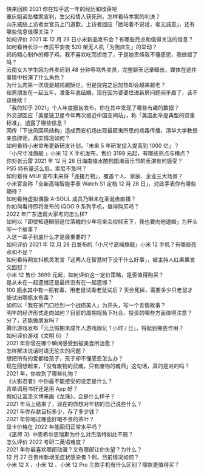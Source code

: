快来回顾 2021 你在知乎这一年的经历和收获吧  
重庆姐弟坠楼案宣判，生父和情人获死刑，怎样看待本案的判决？  
山东威胁上访者女官员上门道歉，上访者回应「她站着不说话，毫无诚意」，还有哪些信息值得关注？  
如何评价 2021 年 12 月 28 日小米新品发布会？有哪些亮点和值得关注的信息？  
如何看待长沙一市民平安夜 520 架无人机「为狗庆生」的举动？  
妈妈精心制作的椰子鸡，我不喜欢吃而拒绝了，于是她责怪我不懂感恩，我做错了吗？  
云南女大学生因为外卖迟到 48 分钟辱骂外卖员，完整聊天记录曝出，媒体在这件事情中扮演了什么角色？  
为什么肉第一次烧是越炖越酥烂，但是烧完之后加热却会越来越老？  
和男朋友在一起五年，准备年底结婚，现在因为婆婆住进新房问题闹矛盾了，该不该继续？  
「我的知乎 2021」个人年度报告发布，你在其中发现了哪些有趣的数据？  
外交部回应「美星链卫星今年两次接近中国空间站」，称「美国此举是典型的双重标准」，透露了哪些信息？  
网传「下送风回风结构」造成西安机场出现最匪夷所思的病毒传播，清华大学教授亲自辟谣，真实情况如何？  
如何看待小米宣布更新研发计划，「未来 5 年研发投入提高到 1000 亿」？  
「小尺寸准旗舰 」小米 12 X 手机发布，售价 3199 元起，有哪些亮点与槽点？  
你对张云雷 2021 年 12 月 26 日海南陵水酷狗国潮音乐节的表演有何感受？  
PS5 持有量这么低，索尼不急吗？  
如何看待 MIUI 宣布未来将「连接万物」，覆盖个人、家庭、企业三大场景？  
小米官宣称「全新高端智能手表 Watch S1 定档 12 月 28 日」，对此手表你有哪些期待？  
如何看待虚拟偶像 A-SOUL 成员乃琳未在圣诞夜直播？  
你如何看待即将发布的 iQOO 9 系列手机，值得购买吗？  
2022 年广东选调大家考的怎么样?  
如何以「即使知道眼前这位落魄的少年将来会权倾天下，我也要向他退婚」为开头写一个故事？  
人这一辈子到底什么才是最重要的？  
如何评价 2021 年 12 月 28 日发布的「小尺寸高端旗舰」小米 12 手机？有哪些亮点和不足？  
如何看待网友抖机灵发言「这两人在智慧树下没干什么好事」，被主持人红果果发文回怼？  
小米 12 售价 3699 元起，如何评价这一定价策略，是否值得购买？  
是从未在一起遗憾还是最终没有在一起遗憾？  
100 瓶水其中有一瓶有毒，用老鼠试毒老鼠试后 7 天会死掉，需要多少只老鼠才能试出哪瓶水有毒？  
如何以「我在家门口捡到一个战损美人」为开头，写一个言情故事？  
明年的经济形式走向如何？目前的周期视角下社会、投资的哪些方面值得注意？  
分了，还能做朋友吗？  
腾讯游戏发布「元旦假期未成年人游戏限玩 1 小时 / 日」，将起到哪些作用？  
如何评价游戏《文明 6》？  
2021 年你曾在哪个瞬间感受到被美食所治愈？  
怎样解决说话时语无伦次的问题？  
想把所有的爱都给孩子，孩子却不懂感恩怎么办？  
现在回想起来，「没有废物的武魂，只有废物的魂师」这句话，真的是对的吗？  
2021 年，你收到了哪些礼物？  
《火影忍者》中你最不能接受的设定是什么？  
背单词用书好还是用 App 好？  
假如让富坚义博来画《龙珠》，会是什么样子？  
2021 年马上结束了，现在的你想对年初的自己说些什么？  
2021 年你存款目标多少，存了多少钱？  
2021 年你喝过哪些好喝不贵的茶叶？  
显卡价格在 2022 年能回归正常水平吗？  
《巫师 3》中恩希尔恩瑞斯为什么对杰洛特如此不屑？  
怎么评价 2022 考研二英语难度？  
2021 年你最喜欢哪部动漫？又有哪部让你失望？为什么？  
12 月 27 日贵州新增无症状感染者 1 例，目前情况如何？  
小米 12 X 、小米 12 、小米 12 Pro 三款手机有什么区别？哪款更值得买？  
